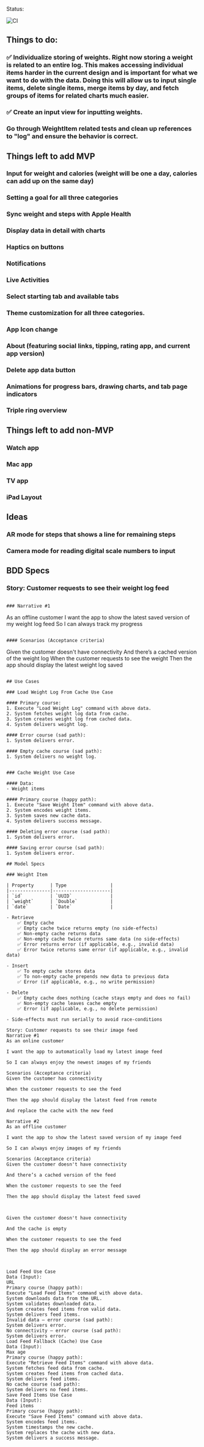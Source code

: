 Status: 

![CI](https://github.com/johngers/Weight/actions/workflows/CI.yml/badge.svg)

## Things to do:

### ✅ Individualize storing of weights. Right now storing a weight is related to an entire log. This makes accessing individual items harder in the current design and is important for what we want to do with the data. Doing this will allow us to input single items, delete single items, merge items by day, and fetch groups of items for related charts much easier.
### ✅ Create an input view for inputting weights.
### Go through WeightItem related tests and clean up references to "log" and ensure the behavior is correct.

## Things left to add MVP

### Input for weight and calories (weight will be one a day, calories can add up on the same day)
### Setting a goal for all three categories
### Sync weight and steps with Apple Health
### Display data in detail with charts
### Haptics on buttons
### Notifications
### Live Activities
### Select starting tab and available tabs
### Theme customization for all three categories.
### App Icon change
### About (featuring social links, tipping, rating app, and current app version)
### Delete app data button
### Animations for progress bars, drawing charts, and tab page indicators
### Triple ring overview

## Things left to add non-MVP

### Watch app
### Mac app 
### TV app 
### iPad Layout

## Ideas 

### AR mode for steps that shows a line for remaining steps
### Camera mode for reading digital scale numbers to input

## BDD Specs

### Story: Customer requests to see their weight log feed

```

### Narrative #1

```
As an offline customer
I want the app to show the latest saved version of my weight log feed
So I can always track my progress
```

#### Scenarios (Acceptance criteria)

```
Given the customer doesn't have connectivity
  And there’s a cached version of the weight log
 When the customer requests to see the weight
 Then the app should display the latest weight log saved
```

## Use Cases

### Load Weight Log From Cache Use Case

#### Primary course:
1. Execute "Load Weight Log" command with above data.
2. System fetches weight log data from cache.
3. System creates weight log from cached data.
4. System delivers weight log.

#### Error course (sad path):
1. System delivers error.

#### Empty cache course (sad path): 
1. System delivers no weight log.


### Cache Weight Use Case

#### Data:
- Weight items

#### Primary course (happy path):
1. Execute "Save Weight Item" command with above data.
2. System encodes weight items.
3. System saves new cache data.
4. System delivers success message.

#### Deleting error course (sad path):
1. System delivers error.

#### Saving error course (sad path):
1. System delivers error.

## Model Specs

### Weight Item

| Property      | Type                |
|---------------|---------------------|
| `id`          | `UUID`              |
| `weight`      | `Double`            |
| `date`        | `Date`              |

- Retrieve
    ✅ Empty cache
    ✅ Empty cache twice returns empty (no side-effects)
    ✅ Non-empty cache returns data
    ✅ Non-empty cache twice returns same data (no side-effects)
    ✅ Error returns error (if applicable, e.g., invalid data)
    ✅ Error twice returns same error (if applicable, e.g., invalid data)

- Insert
    ✅ To empty cache stores data
    ✅ To non-empty cache prepends new data to previous data
    ✅ Error (if applicable, e.g., no write permission)

- Delete
    ✅ Empty cache does nothing (cache stays empty and does no fail)
    ✅ Non-empty cache leaves cache empty
    ✅ Error (if applicable, e.g., no delete permission)
    
- Side-effects must run serially to avoid race-conditions

Story: Customer requests to see their image feed
Narrative #1
As an online customer 

I want the app to automatically load my latest image feed 

So I can always enjoy the newest images of my friends

Scenarios (Acceptance criteria)
Given the customer has connectivity 

When the customer requests to see the feed

Then the app should display the latest feed from remote

And replace the cache with the new feed

Narrative #2
As an offline customer

I want the app to show the latest saved version of my image feed

So I can always enjoy images of my friends

Scenarios (Acceptance criteria)
Given the customer doesn't have connectivity

And there’s a cached version of the feed

When the customer requests to see the feed

Then the app should display the latest feed saved



Given the customer doesn't have connectivity

And the cache is empty

When the customer requests to see the feed

Then the app should display an error message



Load Feed Use Case
Data (Input):
URL
Primary course (happy path):
Execute "Load Feed Items" command with above data.
System downloads data from the URL.
System validates downloaded data.
System creates feed items from valid data.
System delivers feed items.
Invalid data – error course (sad path):
System delivers error.
No connectivity – error course (sad path):
System delivers error.
Load Feed Fallback (Cache) Use Case
Data (Input):
Max age
Primary course (happy path):
Execute "Retrieve Feed Items" command with above data.
System fetches feed data from cache.
System creates feed items from cached data.
System delivers feed items.
No cache course (sad path):
System delivers no feed items.
Save Feed Items Use Case
Data (Input):
Feed items
Primary course (happy path):
Execute "Save Feed Items" command with above data.
System encodes feed items.
System timestamps the new cache.
System replaces the cache with new data.
System delivers a success message.
